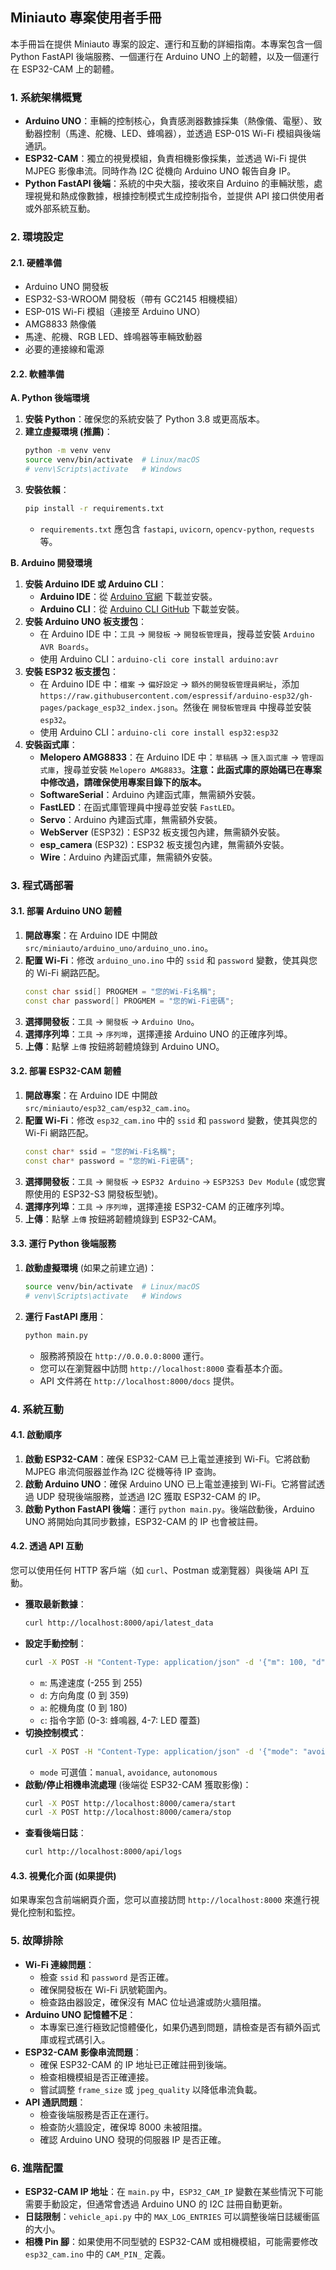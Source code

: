 ## Miniauto 專案使用者手冊

本手冊旨在提供 Miniauto 專案的設定、運行和互動的詳細指南。本專案包含一個 Python FastAPI 後端服務、一個運行在 Arduino UNO 上的韌體，以及一個運行在 ESP32-CAM 上的韌體。

### 1. 系統架構概覽

*   **Arduino UNO**：車輛的控制核心，負責感測器數據採集（熱像儀、電壓）、致動器控制（馬達、舵機、LED、蜂鳴器），並透過 ESP-01S Wi-Fi 模組與後端通訊。
*   **ESP32-CAM**：獨立的視覺模組，負責相機影像採集，並透過 Wi-Fi 提供 MJPEG 影像串流。同時作為 I2C 從機向 Arduino UNO 報告自身 IP。
*   **Python FastAPI 後端**：系統的中央大腦，接收來自 Arduino 的車輛狀態，處理視覺和熱成像數據，根據控制模式生成控制指令，並提供 API 接口供使用者或外部系統互動。

### 2. 環境設定

#### 2.1. 硬體準備

*   Arduino UNO 開發板
*   ESP32-S3-WROOM 開發板（帶有 GC2145 相機模組）
*   ESP-01S Wi-Fi 模組（連接至 Arduino UNO）
*   AMG8833 熱像儀
*   馬達、舵機、RGB LED、蜂鳴器等車輛致動器
*   必要的連接線和電源

#### 2.2. 軟體準備

**A. Python 後端環境**

1.  **安裝 Python**：確保您的系統安裝了 Python 3.8 或更高版本。
2.  **建立虛擬環境 (推薦)**：
    ```bash
    python -m venv venv
    source venv/bin/activate  # Linux/macOS
    # venv\Scripts\activate   # Windows
    ```
3.  **安裝依賴**：
    ```bash
    pip install -r requirements.txt
    ```
    *   `requirements.txt` 應包含 `fastapi`, `uvicorn`, `opencv-python`, `requests` 等。

**B. Arduino 開發環境**

1.  **安裝 Arduino IDE 或 Arduino CLI**：
    *   **Arduino IDE**：從 [Arduino 官網](https://www.arduino.cc/en/software) 下載並安裝。
    *   **Arduino CLI**：從 [Arduino CLI GitHub](https://github.com/arduino/arduino-cli/releases) 下載並安裝。
2.  **安裝 Arduino UNO 板支援包**：
    *   在 Arduino IDE 中：`工具` -> `開發板` -> `開發板管理員`，搜尋並安裝 `Arduino AVR Boards`。
    *   使用 Arduino CLI：`arduino-cli core install arduino:avr`
3.  **安裝 ESP32 板支援包**：
    *   在 Arduino IDE 中：`檔案` -> `偏好設定` -> `額外的開發板管理員網址`，添加 `https://raw.githubusercontent.com/espressif/arduino-esp32/gh-pages/package_esp32_index.json`。然後在 `開發板管理員` 中搜尋並安裝 `esp32`。
    *   使用 Arduino CLI：`arduino-cli core install esp32:esp32`
4.  **安裝函式庫**：
    *   **Melopero AMG8833**：在 Arduino IDE 中：`草稿碼` -> `匯入函式庫` -> `管理函式庫`，搜尋並安裝 `Melopero AMG8833`。**注意：此函式庫的原始碼已在專案中修改過，請確保使用專案目錄下的版本。**
    *   **SoftwareSerial**：Arduino 內建函式庫，無需額外安裝。
    *   **FastLED**：在函式庫管理員中搜尋並安裝 `FastLED`。
    *   **Servo**：Arduino 內建函式庫，無需額外安裝。
    *   **WebServer** (ESP32)：ESP32 板支援包內建，無需額外安裝。
    *   **esp_camera** (ESP32)：ESP32 板支援包內建，無需額外安裝。
    *   **Wire**：Arduino 內建函式庫，無需額外安裝。

### 3. 程式碼部署

#### 3.1. 部署 Arduino UNO 韌體

1.  **開啟專案**：在 Arduino IDE 中開啟 `src/miniauto/arduino_uno/arduino_uno.ino`。
2.  **配置 Wi-Fi**：修改 `arduino_uno.ino` 中的 `ssid` 和 `password` 變數，使其與您的 Wi-Fi 網路匹配。
    ```cpp
    const char ssid[] PROGMEM = "您的Wi-Fi名稱";
    const char password[] PROGMEM = "您的Wi-Fi密碼";
    ```
3.  **選擇開發板**：`工具` -> `開發板` -> `Arduino Uno`。
4.  **選擇序列埠**：`工具` -> `序列埠`，選擇連接 Arduino UNO 的正確序列埠。
5.  **上傳**：點擊 `上傳` 按鈕將韌體燒錄到 Arduino UNO。

#### 3.2. 部署 ESP32-CAM 韌體

1.  **開啟專案**：在 Arduino IDE 中開啟 `src/miniauto/esp32_cam/esp32_cam.ino`。
2.  **配置 Wi-Fi**：修改 `esp32_cam.ino` 中的 `ssid` 和 `password` 變數，使其與您的 Wi-Fi 網路匹配。
    ```cpp
    const char* ssid = "您的Wi-Fi名稱";
    const char* password = "您的Wi-Fi密碼";
    ```
3.  **選擇開發板**：`工具` -> `開發板` -> `ESP32 Arduino` -> `ESP32S3 Dev Module` (或您實際使用的 ESP32-S3 開發板型號)。
4.  **選擇序列埠**：`工具` -> `序列埠`，選擇連接 ESP32-CAM 的正確序列埠。
5.  **上傳**：點擊 `上傳` 按鈕將韌體燒錄到 ESP32-CAM。

#### 3.3. 運行 Python 後端服務

1.  **啟動虛擬環境** (如果之前建立過)：
    ```bash
    source venv/bin/activate  # Linux/macOS
    # venv\Scripts\activate   # Windows
    ```
2.  **運行 FastAPI 應用**：
    ```bash
    python main.py
    ```
    *   服務將預設在 `http://0.0.0.0:8000` 運行。
    *   您可以在瀏覽器中訪問 `http://localhost:8000` 查看基本介面。
    *   API 文件將在 `http://localhost:8000/docs` 提供。

### 4. 系統互動

#### 4.1. 啟動順序

1.  **啟動 ESP32-CAM**：確保 ESP32-CAM 已上電並連接到 Wi-Fi。它將啟動 MJPEG 串流伺服器並作為 I2C 從機等待 IP 查詢。
2.  **啟動 Arduino UNO**：確保 Arduino UNO 已上電並連接到 Wi-Fi。它將嘗試透過 UDP 發現後端服務，並透過 I2C 獲取 ESP32-CAM 的 IP。
3.  **啟動 Python FastAPI 後端**：運行 `python main.py`。後端啟動後，Arduino UNO 將開始向其同步數據，ESP32-CAM 的 IP 也會被註冊。

#### 4.2. 透過 API 互動

您可以使用任何 HTTP 客戶端（如 `curl`、Postman 或瀏覽器）與後端 API 互動。

*   **獲取最新數據**：
    ```bash
    curl http://localhost:8000/api/latest_data
    ```
*   **設定手動控制**：
    ```bash
    curl -X POST -H "Content-Type: application/json" -d '{"m": 100, "d": 0, "a": 90, "c": 0}' http://localhost:8000/api/manual_control
    ```
    *   `m`: 馬達速度 (-255 到 255)
    *   `d`: 方向角度 (0 到 359)
    *   `a`: 舵機角度 (0 到 180)
    *   `c`: 指令字節 (0-3: 蜂鳴器, 4-7: LED 覆蓋)
*   **切換控制模式**：
    ```bash
    curl -X POST -H "Content-Type: application/json" -d '{"mode": "avoidance"}' http://localhost:8000/api/set_control_mode
    ```
    *   `mode` 可選值：`manual`, `avoidance`, `autonomous`
*   **啟動/停止相機串流處理** (後端從 ESP32-CAM 獲取影像)：
    ```bash
    curl -X POST http://localhost:8000/camera/start
    curl -X POST http://localhost:8000/camera/stop
    ```
*   **查看後端日誌**：
    ```bash
    curl http://localhost:8000/api/logs
    ```

#### 4.3. 視覺化介面 (如果提供)

如果專案包含前端網頁介面，您可以直接訪問 `http://localhost:8000` 來進行視覺化控制和監控。

### 5. 故障排除

*   **Wi-Fi 連線問題**：
    *   檢查 `ssid` 和 `password` 是否正確。
    *   確保開發板在 Wi-Fi 訊號範圍內。
    *   檢查路由器設定，確保沒有 MAC 位址過濾或防火牆阻擋。
*   **Arduino UNO 記憶體不足**：
    *   本專案已進行極致記憶體優化，如果仍遇到問題，請檢查是否有額外函式庫或程式碼引入。
*   **ESP32-CAM 影像串流問題**：
    *   確保 ESP32-CAM 的 IP 地址已正確註冊到後端。
    *   檢查相機模組是否正確連接。
    *   嘗試調整 `frame_size` 或 `jpeg_quality` 以降低串流負載。
*   **API 通訊問題**：
    *   檢查後端服務是否正在運行。
    *   檢查防火牆設定，確保埠 8000 未被阻擋。
    *   確認 Arduino UNO 發現的伺服器 IP 是否正確。

### 6. 進階配置

*   **ESP32-CAM IP 地址**：在 `main.py` 中，`ESP32_CAM_IP` 變數在某些情況下可能需要手動設定，但通常會透過 Arduino UNO 的 I2C 註冊自動更新。
*   **日誌限制**：`vehicle_api.py` 中的 `MAX_LOG_ENTRIES` 可以調整後端日誌緩衝區的大小。
*   **相機 Pin 腳**：如果使用不同型號的 ESP32-CAM 或相機模組，可能需要修改 `esp32_cam.ino` 中的 `CAM_PIN_` 定義。

